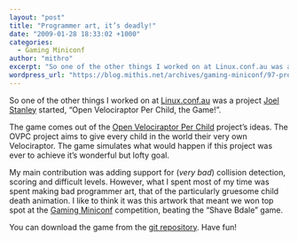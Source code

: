 ```yaml
---
layout: "post"
title: "Programmer art, it’s deadly!"
date: "2009-01-28 18:33:02 +1000"
categories:
  - Gaming Miniconf
author: "mithro"
excerpt: "So one of the other things I worked on at Linux.conf.au was a project Joel Stanley started, “Open Velociraptor Per Child, the Game!”. The game comes out of the Open..."
wordpress_url: "https://blog.mithis.net/archives/gaming-miniconf/97-programmer-art-its-deadly"
---
```


<div class="entry-content">
<p>So one of the other things I worked on at <a href="http://linux.conf.au/">Linux.conf.au</a> was a project <a href="http://shenki.net">Joel Stanley</a> started, “Open Velociraptor Per Child, the Game!”.</p>
<p>The game comes out of the <a href="http://velociraptorz.org/">Open Velociraptor Per Child</a> project’s ideas. The OVPC project aims to give every child in the world their very own Velociraptor. The game simulates what would happen if this project was ever to achieve it’s wonderful but lofty goal.</p>
<p>My main contribution was adding support for (<i>very bad</i>) collision detection, scoring and difficult levels. However, what I spent most of my time was spent making bad programmer art, that of the particularly gruesome child death animation. I like to think it was this artwork that meant we won top spot at the <a href="http://games.sericyb.com.au/">Gaming Miniconf</a> competition, beating the “Shave Bdale” game.</p>
<p>You can download the game from the <a href="http://git.sugarlabs.org/projects/one-velociraptor-per-child">git repository</a>. Have fun!</p>
</div>